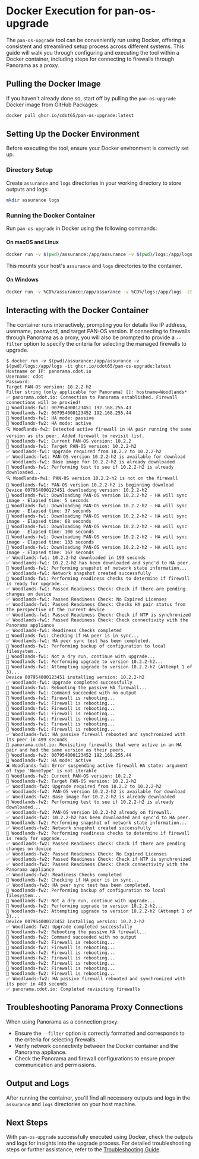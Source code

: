 # Docker Execution for pan-os-upgrade

The `pan-os-upgrade` tool can be conveniently run using Docker, offering a consistent and streamlined setup process across different systems. This guide will walk you through configuring and executing the tool within a Docker container, including steps for connecting to firewalls through Panorama as a proxy.

## Pulling the Docker Image

If you haven't already done so, start off by pulling the `pan-os-upgrade` Docker image from GitHub Packages:

```bash
docker pull ghcr.io/cdot65/pan-os-upgrade:latest
```

## Setting Up the Docker Environment

Before executing the tool, ensure your Docker environment is correctly set up.

### Directory Setup

Create `assurance` and `logs` directories in your working directory to store outputs and logs:

```bash
mkdir assurance logs
```

### Running the Docker Container

Run `pan-os-upgrade` in Docker using the following commands:

#### On macOS and Linux

```bash
docker run -v $(pwd)/assurance:/app/assurance -v $(pwd)/logs:/app/logs -it ghcr.io/cdot65/pan-os-upgrade:latest
```

This mounts your host's `assurance` and `logs` directories to the container.

#### On Windows

```bash
docker run -v %CD%/assurance:/app/assurance -v %CD%/logs:/app/logs -it ghcr.io/cdot65/pan-os-upgrade:latest
```

## Interacting with the Docker Container

The container runs interactively, prompting you for details like IP address, username, password, and target PAN-OS version. If connecting to firewalls through Panorama as a proxy, you will also be prompted to provide a `--filter` option to specify the criteria for selecting the managed firewalls to upgrade.

<div class="termy">

```console
$ docker run -v $(pwd)/assurance:/app/assurance -v $(pwd)/logs:/app/logs -it ghcr.io/cdot65/pan-os-upgrade:latest
Hostname or IP: panorama.cdot.io
Username: cdot
Password:
Target PAN-OS version: 10.2.2-h2
Filter string (only applicable for Panorama) []: hostname=Woodlands*
✅ panorama.cdot.io: Connection to Panorama established. Firewall connections will be proxied!
📝 Woodlands-fw1: 007954000123451 192.168.255.43
📝 Woodlands-fw2: 007954000123452 192.168.255.44
📝 Woodlands-fw1: HA mode: passive
📝 Woodlands-fw2: HA mode: active
🔍 Woodlands-fw2: Detected active firewall in HA pair running the same version as its peer. Added firewall to revisit list.
📝 Woodlands-fw1: Current PAN-OS version: 10.2.2
📝 Woodlands-fw1: Target PAN-OS version: 10.2.2-h2
✅ Woodlands-fw1: Upgrade required from 10.2.2 to 10.2.2-h2
✅ Woodlands-fw1: PAN-OS version 10.2.2-h2 is available for download
✅ Woodlands-fw1: Base image for 10.2.2-h2 is already downloaded
🚀 Woodlands-fw1: Performing test to see if 10.2.2-h2 is already downloaded...
🔍 Woodlands-fw1: PAN-OS version 10.2.2-h2 is not on the firewall
🚀 Woodlands-fw1: PAN-OS version 10.2.2-h2 is beginning download
Device 007954000123451 downloading version: 10.2.2-h2
🔧 Woodlands-fw1: Downloading PAN-OS version 10.2.2-h2 - HA will sync image - Elapsed time: 5 seconds
🔧 Woodlands-fw1: Downloading PAN-OS version 10.2.2-h2 - HA will sync image - Elapsed time: 37 seconds
🔧 Woodlands-fw1: Downloading PAN-OS version 10.2.2-h2 - HA will sync image - Elapsed time: 68 seconds
🔧 Woodlands-fw1: Downloading PAN-OS version 10.2.2-h2 - HA will sync image - Elapsed time: 100 seconds
🔧 Woodlands-fw1: Downloading PAN-OS version 10.2.2-h2 - HA will sync image - Elapsed time: 133 seconds
🔧 Woodlands-fw1: Downloading PAN-OS version 10.2.2-h2 - HA will sync image - Elapsed time: 167 seconds
✅ Woodlands-fw1: 10.2.2-h2 downloaded in 199 seconds
✅ Woodlands-fw1: 10.2.2-h2 has been downloaded and sync'd to HA peer.
🚀 Woodlands-fw1: Performing snapshot of network state information...
✅ Woodlands-fw1: Network snapshot created successfully
🚀 Woodlands-fw1: Performing readiness checks to determine if firewall is ready for upgrade...
✅ Woodlands-fw1: Passed Readiness Check: Check if there are pending changes on device
✅ Woodlands-fw1: Passed Readiness Check: No Expired Licenses
✅ Woodlands-fw1: Passed Readiness Check: Checks HA pair status from the perspective of the current device
✅ Woodlands-fw1: Passed Readiness Check: Check if NTP is synchronized
✅ Woodlands-fw1: Passed Readiness Check: Check connectivity with the Panorama appliance
✅ Woodlands-fw1: Readiness Checks completed
🚀 Woodlands-fw1: Checking if HA peer is in sync...
✅ Woodlands-fw1: HA peer sync test has been completed.
🚀 Woodlands-fw1: Performing backup of configuration to local filesystem...
🚀 Woodlands-fw1: Not a dry run, continue with upgrade...
🚀 Woodlands-fw1: Performing upgrade to version 10.2.2-h2...
🚀 Woodlands-fw1: Attempting upgrade to version 10.2.2-h2 (Attempt 1 of 3)...
Device 007954000123451 installing version: 10.2.2-h2
✅ Woodlands-fw1: Upgrade completed successfully
🚀 Woodlands-fw1: Rebooting the passive HA firewall...
📝 Woodlands-fw1: Command succeeded with no output
🔧 Woodlands-fw1: Firewall is rebooting...
🔧 Woodlands-fw1: Firewall is rebooting...
🔧 Woodlands-fw1: Firewall is rebooting...
🔧 Woodlands-fw1: Firewall is rebooting...
🔧 Woodlands-fw1: Firewall is rebooting...
🔧 Woodlands-fw1: Firewall is rebooting...
🔧 Woodlands-fw1: Firewall is rebooting...
✅ Woodlands-fw1: HA passive firewall rebooted and synchronized with its peer in 499 seconds
🚀 panorama.cdot.io: Revisiting firewalls that were active in an HA pair and had the same version as their peers.
📝 Woodlands-fw2: 007954000123452 192.168.255.44
📝 Woodlands-fw2: HA mode: active
❌ Woodlands-fw2: Error suspending active firewall HA state: argument of type 'NoneType' is not iterable
📝 Woodlands-fw2: Current PAN-OS version: 10.2.2
📝 Woodlands-fw2: Target PAN-OS version: 10.2.2-h2
✅ Woodlands-fw2: Upgrade required from 10.2.2 to 10.2.2-h2
✅ Woodlands-fw2: PAN-OS version 10.2.2-h2 is available for download
✅ Woodlands-fw2: Base image for 10.2.2-h2 is already downloaded
🚀 Woodlands-fw2: Performing test to see if 10.2.2-h2 is already downloaded...
✅ Woodlands-fw2: PAN-OS version 10.2.2-h2 already on firewall.
✅ Woodlands-fw2: 10.2.2-h2 has been downloaded and sync'd to HA peer.
🚀 Woodlands-fw2: Performing snapshot of network state information...
✅ Woodlands-fw2: Network snapshot created successfully
🚀 Woodlands-fw2: Performing readiness checks to determine if firewall is ready for upgrade...
✅ Woodlands-fw2: Passed Readiness Check: Check if there are pending changes on device
✅ Woodlands-fw2: Passed Readiness Check: No Expired Licenses
✅ Woodlands-fw2: Passed Readiness Check: Check if NTP is synchronized
✅ Woodlands-fw2: Passed Readiness Check: Check connectivity with the Panorama appliance
✅ Woodlands-fw2: Readiness Checks completed
🚀 Woodlands-fw2: Checking if HA peer is in sync...
✅ Woodlands-fw2: HA peer sync test has been completed.
🚀 Woodlands-fw2: Performing backup of configuration to local filesystem...
🚀 Woodlands-fw2: Not a dry run, continue with upgrade...
🚀 Woodlands-fw2: Performing upgrade to version 10.2.2-h2...
🚀 Woodlands-fw2: Attempting upgrade to version 10.2.2-h2 (Attempt 1 of 3)...
Device 007954000123452 installing version: 10.2.2-h2
✅ Woodlands-fw2: Upgrade completed successfully
🚀 Woodlands-fw2: Rebooting the passive HA firewall...
📝 Woodlands-fw2: Command succeeded with no output
🔧 Woodlands-fw2: Firewall is rebooting...
🔧 Woodlands-fw2: Firewall is rebooting...
🔧 Woodlands-fw2: Firewall is rebooting...
🔧 Woodlands-fw2: Firewall is rebooting...
🔧 Woodlands-fw2: Firewall is rebooting...
🔧 Woodlands-fw2: Firewall is rebooting...
🔧 Woodlands-fw2: Firewall is rebooting...
✅ Woodlands-fw2: HA passive firewall rebooted and synchronized with its peer in 483 seconds
✅ panorama.cdot.io: Completed revisiting firewalls
```

</div>

## Troubleshooting Panorama Proxy Connections

When using Panorama as a connection proxy:

- Ensure the `--filter` option is correctly formatted and corresponds to the criteria for selecting firewalls.
- Verify network connectivity between the Docker container and the Panorama appliance.
- Check the Panorama and firewall configurations to ensure proper communication and permissions.

## Output and Logs

After running the container, you'll find all necessary outputs and logs in the `assurance` and `logs` directories on your host machine.

## Next Steps

With `pan-os-upgrade` successfully executed using Docker, check the outputs and logs for insights into the upgrade process. For detailed troubleshooting steps or further assistance, refer to the [Troubleshooting Guide](troubleshooting.md).
